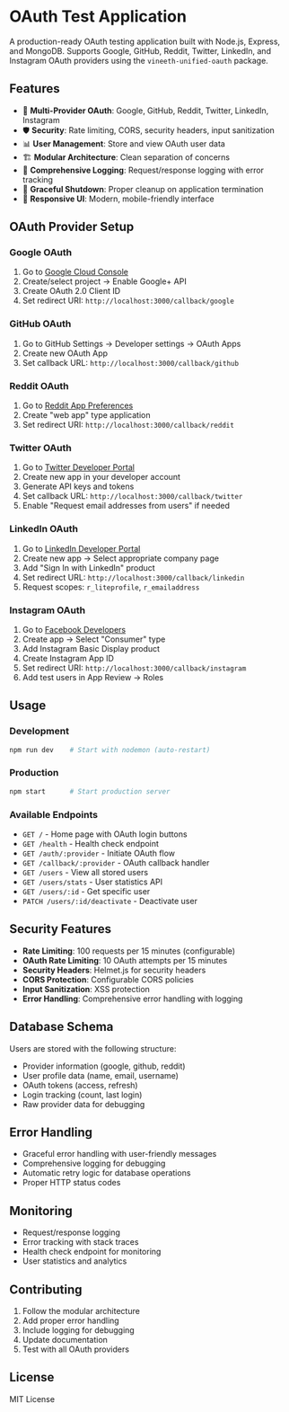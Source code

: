 # OAuth Test Application

A production-ready OAuth testing application built with Node.js, Express, and MongoDB. Supports Google, GitHub, Reddit, Twitter, LinkedIn, and Instagram OAuth providers using the `vineeth-unified-oauth` package.

## Features

- 🔐 **Multi-Provider OAuth**: Google, GitHub, Reddit, Twitter, LinkedIn, Instagram
- 🛡️ **Security**: Rate limiting, CORS, security headers, input sanitization
- 📊 **User Management**: Store and view OAuth user data
- 🏗️ **Modular Architecture**: Clean separation of concerns
- 📝 **Comprehensive Logging**: Request/response logging with error tracking
- 🔄 **Graceful Shutdown**: Proper cleanup on application termination
- 📱 **Responsive UI**: Modern, mobile-friendly interface

## OAuth Provider Setup

### Google OAuth
1. Go to [Google Cloud Console](https://console.cloud.google.com/)
2. Create/select project → Enable Google+ API
3. Create OAuth 2.0 Client ID
4. Set redirect URI: `http://localhost:3000/callback/google`

### GitHub OAuth
1. Go to GitHub Settings → Developer settings → OAuth Apps
2. Create new OAuth App
3. Set callback URL: `http://localhost:3000/callback/github`

### Reddit OAuth
1. Go to [Reddit App Preferences](https://www.reddit.com/prefs/apps)
2. Create "web app" type application
3. Set redirect URI: `http://localhost:3000/callback/reddit`

### Twitter OAuth
1. Go to [Twitter Developer Portal](https://developer.twitter.com/)
2. Create new app in your developer account
3. Generate API keys and tokens
4. Set callback URL: `http://localhost:3000/callback/twitter`
5. Enable "Request email addresses from users" if needed

### LinkedIn OAuth
1. Go to [LinkedIn Developer Portal](https://www.linkedin.com/developers/)
2. Create new app → Select appropriate company page
3. Add "Sign In with LinkedIn" product
4. Set redirect URL: `http://localhost:3000/callback/linkedin`
5. Request scopes: `r_liteprofile`, `r_emailaddress`

### Instagram OAuth
1. Go to [Facebook Developers](https://developers.facebook.com/)
2. Create app → Select "Consumer" type
3. Add Instagram Basic Display product
4. Create Instagram App ID
5. Set redirect URI: `http://localhost:3000/callback/instagram`
6. Add test users in App Review → Roles

## Usage

### Development
```bash
npm run dev    # Start with nodemon (auto-restart)
```

### Production
```bash
npm start      # Start production server
```

### Available Endpoints

- `GET /` - Home page with OAuth login buttons
- `GET /health` - Health check endpoint
- `GET /auth/:provider` - Initiate OAuth flow
- `GET /callback/:provider` - OAuth callback handler
- `GET /users` - View all stored users
- `GET /users/stats` - User statistics API
- `GET /users/:id` - Get specific user
- `PATCH /users/:id/deactivate` - Deactivate user

## Security Features

- **Rate Limiting**: 100 requests per 15 minutes (configurable)
- **OAuth Rate Limiting**: 10 OAuth attempts per 15 minutes
- **Security Headers**: Helmet.js for security headers
- **CORS Protection**: Configurable CORS policies
- **Input Sanitization**: XSS protection
- **Error Handling**: Comprehensive error handling with logging

## Database Schema

Users are stored with the following structure:
- Provider information (google, github, reddit)
- User profile data (name, email, username)
- OAuth tokens (access, refresh)
- Login tracking (count, last login)
- Raw provider data for debugging

## Error Handling

- Graceful error handling with user-friendly messages
- Comprehensive logging for debugging
- Automatic retry logic for database operations
- Proper HTTP status codes

## Monitoring

- Request/response logging
- Error tracking with stack traces
- Health check endpoint for monitoring
- User statistics and analytics

## Contributing

1. Follow the modular architecture
2. Add proper error handling
3. Include logging for debugging
4. Update documentation
5. Test with all OAuth providers

## License

MIT License
